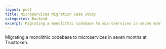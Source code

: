 ```yaml
---
layout: post
title: Microservices Migration Case Study
categories: Backend
excerpt: Migrating a monolithic codebase to microservices in seven months at Trusttoken.
---
```


Migrating a monolithic codebase to microservices in seven months at Trusttoken.
